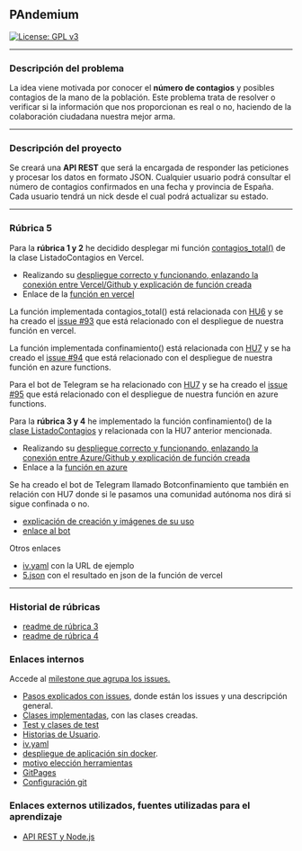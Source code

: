 
## PAndemium
[![License: GPL v3](https://img.shields.io/badge/License-GPLv3-blue.svg)](https://www.gnu.org/licenses/gpl-3.0)

---

### Descripción del problema

La idea viene motivada por conocer el **número de contagios** y posibles contagios de la mano de la población. Este problema trata de resolver o verificar si la información que nos proporcionan es real o no, haciendo de la colaboración ciudadana nuestra mejor arma.

---

### Descripción del proyecto

Se creará una **API REST** que será la encargada de responder las peticiones y procesar los datos en formato JSON. Cualquier usuario podrá consultar el número de contagios confirmados en una fecha y provincia de España. Cada usuario tendrá un nick desde el cual podrá actualizar su
estado.

---

### Rúbrica 5

Para la **rúbrica 1 y 2** he decidido desplegar mi función [contagios_total()](src/class/ListadoContagios.js) de la clase ListadoContagios en Vercel.
 
- Realizando su [despliegue correcto y funcionando, enlazando la conexión entre Vercel/Github y explicación de función creada](docs/despliegue_serverless.md)
- Enlace de la [función en vercel](https://pa-ndemium.vercel.app/api?ccaa=Andalucia)
 
La función implementada contagios_total() está relacionada con [HU6](https://github.com/DanielRuizMed/PAndemium/issues/83) y se ha creado el [issue #93](https://github.com/DanielRuizMed/PAndemium/issues/93) que está relacionado con el despliegue de nuestra función en vercel.
 
La función implementada confinamiento() está relacionada con [HU7](https://github.com/DanielRuizMed/PAndemium/issues/84) y se ha creado el [issue #94](https://github.com/DanielRuizMed/PAndemium/issues/94) que está relacionado con el despliegue de nuestra función en azure functions.
 
Para el bot de Telegram se ha relacionado con [HU7](https://github.com/DanielRuizMed/PAndemium/issues/84) y se ha creado el [issue #95](https://github.com/DanielRuizMed/PAndemium/issues/95) que está relacionado con el despliegue de nuestra función en azure functions.

Para la **rúbrica 3 y 4** he implementado la función confinamiento() de la [clase ListadoContagios](src/class/ListadoContagios.js) y relacionada con la HU7 anterior mencionada.
 
- Realizando su [despliegue correcto y funcionando, enlazando la conexión entre Azure/Github y explicación de función creada](docs/despliegue_azure.md)
- Enlace a la [función en azure](https://pandemiumconfinamiento.azurewebsites.net/api/confinamiento?ccaa=Andalucia)
 
Se ha creado el bot de Telegram llamado Botconfinamiento que también en relación con HU7 donde si le pasamos una comunidad autónoma nos dirá si sigue confinada o no.
 
- [explicación de creación y imágenes de su uso](docs/bottele.md)
- [enlace al bot](https://t.me/confinamiento2bot)
 
Otros enlaces
 
- [iv.yaml](iv.yaml) con la URL de ejemplo
- [5.json](5.json) con el resultado en json de la función de vercel
 
---

### Historial de rúbricas

- [readme de rúbrica 3](docs/rub3.md)
- [readme de rúbrica 4](docs/rub4.md)

### Enlaces internos

Accede al [milestone que agrupa los issues.](https://github.com/DanielRuizMed/PAndemium/milestone/8)

- [Pasos explicados con issues](docs/pasos.md), donde están los issues y una descripción general.
- [Clases implementadas](src/class), con las clases creadas.
- [Test y clases de test](test)
- [Historias de Usuario](https://github.com/DanielRuizMed/PAndemium/milestone/9).
- [iv.yaml](iv.yaml)
- [despliegue de aplicación sin docker](docs/despliegue.md).
- [motivo elección herramientas](docs/motivo.md)
- [GitPages](https://danielruizmed.github.io/PAndemium/)
- [Configuración git](https://github.com/DanielRuizMed/PAndemium/blob/master/docs/config.md)

### Enlaces externos utilizados, fuentes utilizadas para el aprendizaje
- [API REST y Node.js](https://www.youtube.com/watch?v=bK3AJfs7qNY)